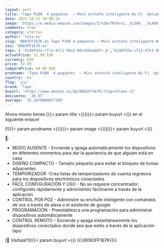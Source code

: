 ```yaml
---
layout: post
title: 'Tapo P100  4 paquetes  – Mini enchufe inteligente Wi-Fi  óptimo para programar encendido/apagado y ahorrar energía  no necesita concentrador  compatible con Alexa y Google Home'
date: 2025-10-31 10:00:14
image: 'https://m.media-amazon.com/images/I/416xTRvhocL._SL500_._SL400_.jpg'
comments: true
category: ofertas
author: 'tole.es'
slug: 'B083FF167K-es Tapo P100 4 paquetes – Mini enchufe inteligente Wi-Fi...'
sku: 'B083FF167K-es'
tags: [ '62d0fd3a-cf12-47c1-96a1-0dc45b5a4d7c_0','62d0fd3a-cf12-47c1-96a1-0dc45b5a4d7c_1401','62d0fd3a-cf12-47c1-96a1-0dc45b5a4d7c_1801','Arborist Merchandising Root','Bienvenid@ a tu smart life','Bricolaje y herramientas','ELS ES','Enchufes inteligentes y a control remoto','Enchufes y accesorios','Informática','Instalación eléctrica','Productos en Oferta Gaming Week','Self Service','Special Features Stores','alexa','enchufe','f8a41b96-6bb6-4d7d-bb5b-67f8fcd7c327_0','f8a41b96-6bb6-4d7d-bb5b-67f8fcd7c327_5101','google','home','inteligente','tapo','🇪🇸', ]
actualPrice: 32.99 EUR
currency: EUR
price: 32.99
comparePrice: 44.99 EUR
prodname: 'Tapo P100  4 paquetes  – Mini enchufe inteligente Wi-Fi  óptimo para programar encendido/apagado y ahorrar energía  no necesita concentrador  compatible con Alexa y Google Home'
country: 'es'
flag: '🇪🇸'
brand: 'Tapo'
buyurl: 'https://www.amazon.es/dp/B083FF167K/?tag=tolees-21'
descuento: '26.67'
average: '35.1070068027208'
---
```


Ahora mismo tienes [{{< param title >}}]({{< param buyurl >}}) en el siguiente enlace!

[![{{< param prodname >}}]({{< param image >}})]({{< param buyurl >}})

🔎:

- MODO AUSENTE - Enciende y apaga automáticamente los dispositivos en diferentes momentos para dar la apariencia de que alguien está en casa
- DISEÑO COMPACTO - Tamaño pequeño para evitar el bloqueo de tomas adyacentes
- TEMPORIZADOR -Crea listas de temporizadores de cuenta regresiva para los dispositivos electrónicos conectados
- FÁCIL CONFIGURACIÓN Y USO - No se requiere concentrador, configúrelo rápidamente y adminístrelo fácilmente a través de la aplicación
- CONTROL POR POZ - Administre su enchufe inteligente con comandos de voz a través de alexa o el asistente de google
- PROGRAMACIÓN - Preestablezca una programación para administrar dispositivos automáticamente
- CONTROL REMOTO - Enciende y apaga instantáneamente los dispositivos conectados donde sea que estés a través de la aplicación tapo

[🛒 Visítala!!!]({{< param buyurl >}})
{{<world>}}B083FF167K{{</world>}}
